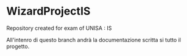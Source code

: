 # WizardProjectIS
Repository created for exam of UNISA : IS


All'intenro di questo branch andrà la documentazione scritta si tutto il progetto.

